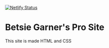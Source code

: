 [![Netlify Status](https://api.netlify.com/api/v1/badges/8f61107e-c890-4daf-9e0d-60bdbde24250/deploy-status)](https://app.netlify.com/sites/betsiegarner/deploys)

# Betsie Garner's Pro Site

This site is made HTML and CSS
